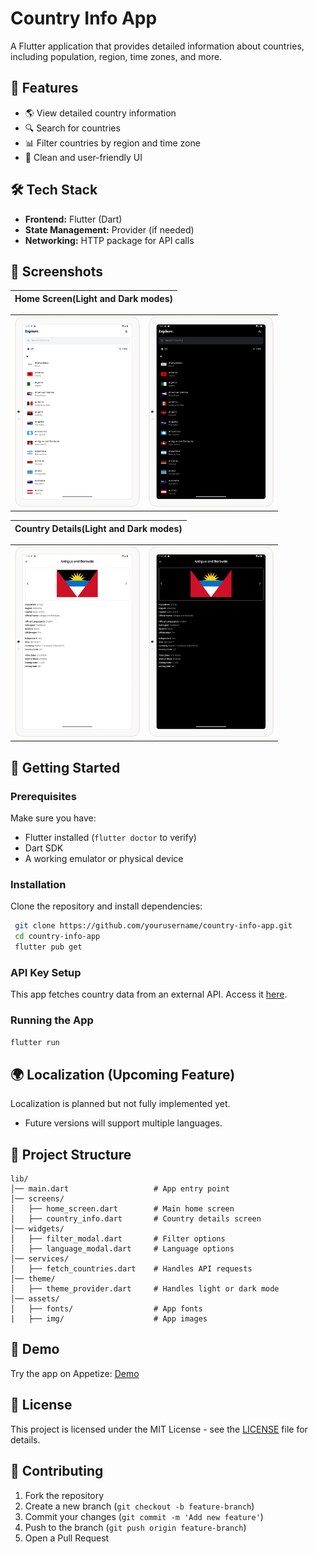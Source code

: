 # Country Info App

A Flutter application that provides detailed information about countries, including population, region, time zones, and more.

## 📌 Features
- 🌎 View detailed country information
- 🔍 Search for countries
- 📊 Filter countries by region and time zone
- 🎨 Clean and user-friendly UI

## 🛠️ Tech Stack
- **Frontend:** Flutter (Dart)
- **State Management:** Provider (if needed)
- **Networking:** HTTP package for API calls

## 📸 Screenshots

| Home Screen(Light and Dark modes) |
| ----------- |
<table>
  <tr>
    <td><img src="hng_countries/assets/img/homescreen_light.png" width="200"></td>
    <td><img src="hng_countries/assets/img/homescreen_dark.png" width="200"></td>
  </tr>
</table>

| Country Details(Light and Dark modes) |
| ----------- |
<table>
  <tr>
    <td><img src="hng_countries/assets/img/details_light.png" width="200"></td>
    <td><img src="hng_countries/assets/img/details_dark.png" width="200"></td>
  </tr>
</table>

## 🚀 Getting Started
### Prerequisites
Make sure you have:
- Flutter installed (`flutter doctor` to verify)
- Dart SDK
- A working emulator or physical device

### Installation
Clone the repository and install dependencies:
```sh
 git clone https://github.com/yourusername/country-info-app.git
 cd country-info-app
 flutter pub get
```

### API Key Setup
This app fetches country data from an external API. Access it [here](https://restcountries.com/v3.1/all).

### Running the App
```sh
flutter run
```

## 🌍 Localization (Upcoming Feature)
Localization is planned but not fully implemented yet.
- Future versions will support multiple languages.

## 📁 Project Structure
```
lib/
│── main.dart                   # App entry point
│── screens/
│   ├── home_screen.dart        # Main home screen
│   ├── country_info.dart       # Country details screen
│── widgets/
│   ├── filter_modal.dart       # Filter options
│   ├── language_modal.dart     # Language options
│── services/
│   ├── fetch_countries.dart    # Handles API requests
│── theme/
│   ├── theme_provider.dart     # Handles light or dark mode
│── assets/
│   ├── fonts/                  # App fonts
|   ├── img/                    # App images
```

## 📲 Demo
Try the app on Appetize: [Demo](https://appetize.io/app/b_wghnkhdq7rg4q5qzev64tblk2a)

## 📜 License
This project is licensed under the MIT License - see the [LICENSE](LICENSE) file for details.

## 🤝 Contributing
1. Fork the repository
2. Create a new branch (`git checkout -b feature-branch`)
3. Commit your changes (`git commit -m 'Add new feature'`)
4. Push to the branch (`git push origin feature-branch`)
5. Open a Pull Request
